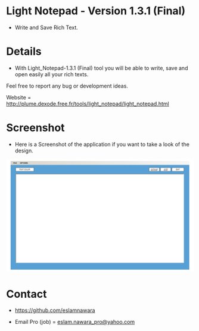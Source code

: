 # Light Notepad - Version 1.3.1 (Final)

- Write and Save Rich Text.

# Details

- With Light_Notepad-1.3.1 (Final) tool you will be able to write, save and open easily all your rich texts.

Feel free to report any bug or development ideas.

Website = http://plume.dexode.free.fr/tools/light_notepad/light_notepad.html

# Screenshot

- Here is a Screenshot of the application if you want to take a look of the design.

![alt tag](https://github.com/eslamnawara/Light_Notepad-1.3.1/blob/master/Screenshot.jpg) 

# Contact

- https://github.com/eslamnawara

- Email Pro (job) = eslam.nawara_pro@yahoo.com
